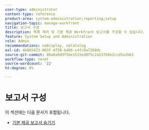 ```yaml
---
user-type: administrator
content-type: reference
product-area: system-administration;reporting;setup
navigation-topic: manage-workfront
title: 보고서 구성
description: 목록 제어 및 기본 제공 Workfront 보고서를 구성할 수 있습니다.
feature: System Setup and Administration
role: Admin
recommendations: noDisplay, noCatalog
exl-id: 4b865423-803f-4758-b466-c4fc9a7268dc
source-git-commit: 86a0a9ddf5be1515ed8f5c2a537b0e2ccd5a1b63
workflow-type: tm+mt
source-wordcount: '22'
ht-degree: 0%

---
```


# 보고서 구성

이 섹션에는 다음 문서가 포함됩니다.

* [기본 제공 보고서 숨기기](../../../administration-and-setup/manage-workfront/configure-reports/hide-built-in-reports.md)
